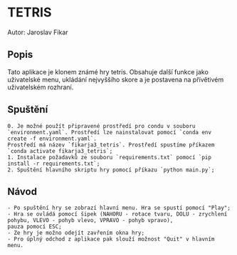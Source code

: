 # TETRIS
Autor: Jaroslav Fikar

## Popis 
Tato aplikace je klonem známé hry tetris. Obsahuje další funkce jako uživatelské menu, ukládání nejvyššího skore a je postavena na přívětivém uživatelském rozhraní.

## Spuštění
    0. Je možné použít připravené prostředí pro condu v souboru `environment.yaml`. Prostředí lze nainstalovat pomocí `conda env create -f environment.yaml`.
    Prostředí má název `fikarja3_tetris`. Prostředí spustíme příkazem `conda activate fikarja3_tetris`; 
    1. Instalace požadavků ze souboru `requirements.txt` pomocí `pip install -r requirements.txt`;
    2. Spuštění hlavního skriptu hry pomocí příkazu `python main.py`;
    
## Návod
    - Po spuštění hry se zobrazí hlavní menu. Hra se spustí pomocí "Play";
    - Hra se ovládá pomocí šipek (NAHORU - rotace tvaru, DOLU - zrychlení pohybu, VLEVO - pohyb vlevo, VPRAVO - pohyb vpravo), 
    pauza pomocí ESC;
    - Ze hry je možno odejít zavřením okna hry;
    - Pro úplný odchod z aplikace pak slouží možnost "Quit" v hlavním menu.
    